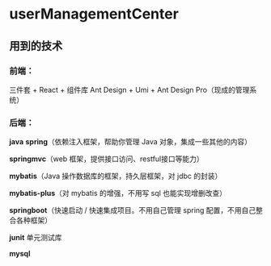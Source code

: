 # userManagementCenter
## 用到的技术 
### 前端：
三件套 + React + 组件库 Ant Design + Umi + Ant Design Pro（现成的管理系统）
### 后端：
**java**
**spring**（依赖注入框架，帮助你管理 Java 对象，集成一些其他的内容）

**springmvc**（web 框架，提供接口访问、restful接口等能力）

**mybatis**（Java 操作数据库的框架，持久层框架，对 jdbc 的封装）

**mybatis-plus**（对 mybatis 的增强，不用写 sql 也能实现增删改查）

**springboot**（快速启动 / 快速集成项目。不用自己管理 spring 配置，不用自己整合各种框架）

**junit** 单元测试库

**mysql**
